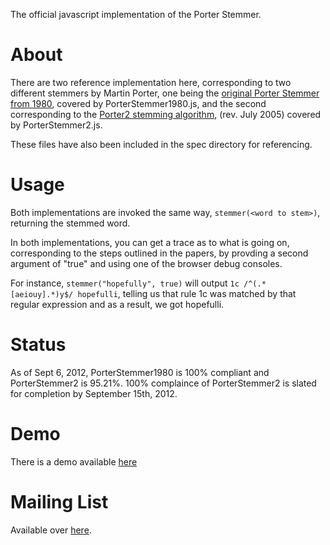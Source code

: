 The official javascript implementation of the Porter Stemmer.

# About

There are two reference implementation here, corresponding to two different stemmers by Martin Porter, one being 
the [original Porter Stemmer from 1980](http://tartarus.org/martin/PorterStemmer/def.txt), covered by PorterStemmer1980.js, 
and the second corresponding to the [Porter2 stemming algorithm](http://snowball.tartarus.org/algorithms/english/stemmer.html), 
(rev. July 2005) covered by PorterStemmer2.js.

These files have also been included in the spec directory for referencing.

# Usage

Both implementations are invoked the same way, `stemmer(<word to stem>)`, returning the stemmed word.

In both implementations, you can get a trace as to what is going on, corresponding to the steps outlined in the papers, by
provding a second argument of "true" and using one of the browser debug consoles.  

For instance, `stemmer("hopefully", true)` will output `1c /^(.*[aeiouy].*)y$/ hopefulli`, telling us that rule 1c was matched
by that regular expression and as a result, we got hopefulli.

# Status

As of Sept 6, 2012, PorterStemmer1980 is 100% compliant and PorterStemmer2 is 95.21%. 100% complaince of PorterStemmer2 is slated
for completion by September 15th, 2012.

# Demo

There is a demo available [here](http://qaa.ath.cx/porter_js_demo.html)

# Mailing List

Available over [here](https://groups.google.com/forum/#!forum/js-porter-stemmer).
